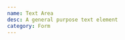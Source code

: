 ```yaml
---
name: Text Area
desc: A general purpose text element
category: Form
---
```


<base-knobs src="./components.json" name="base-textarea">
<base-textarea></base-textarea>
</base-knobs>
